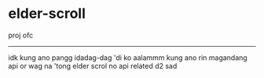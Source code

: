 # elder-scroll
proj ofc
________

idk kung ano pangg idadag-dag 'di ko aalammm kung ano rin magandang api or wag na 'tong elder scrol no api related d2 sad
